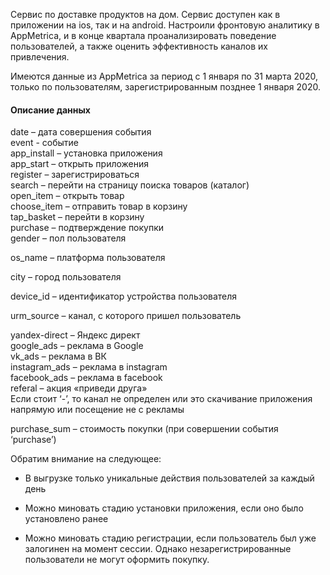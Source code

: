 
Сервис по доставке продуктов на дом. Сервис доступен как в приложении на ios, так и на android. Настроили фронтовую аналитику в AppMetrica, и в конце квартала проанализировать поведение пользователей, а также оценить эффективность каналов их привлечения. 

Имеются данные из AppMetrica за период с 1 января по 31 марта 2020, только по пользователям, зарегистрированным позднее 1 января 2020.

#### Описание данных 

date – дата совершения события\
event - событие\
app_install – установка приложения\
app_start – открыть приложения\
register – зарегистрироваться\
search – перейти на страницу поиска товаров (каталог) \
open_item – открыть товар\
choose_item – отправить товар в корзину\
tap_basket – перейти в корзину\
purchase – подтверждение покупки\
gender – пол пользователя

os_name – платформа пользователя

city – город пользователя

device_id – идентификатор устройства пользователя

urm_source – канал, с которого пришел пользователь

yandex-direct – Яндекс директ\
google_ads – реклама в Google\
vk_ads – реклама в ВК\
instagram_ads – реклама в instagram\
facebook_ads – реклама в facebook\
referal – акция «приведи друга»\
Если стоит ‘-’, то канал не определен или это скачивание приложения напрямую или посещение не с рекламы 

purchase_sum – стоимость покупки (при совершении события ‘purchase’)

Обратим внимание на следующее:

- В выгрузке только уникальные действия пользователей за каждый день

- Можно миновать стадию установки приложения, если оно было установлено ранее

- Можно миновать стадию регистрации, если пользователь был уже залогинен на момент сессии. Однако незарегистрированные пользователи не могут оформить покупку. 
